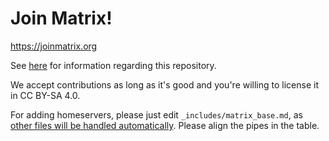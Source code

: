 # Join Matrix!

https://joinmatrix.org

See [here](https://joinmatrix.org/guide/qna/#about-this-guide) for information regarding this repository.

We accept contributions as long as it's good and you're willing to license it in CC BY-SA 4.0.

For adding homeservers, please just edit `_includes/matrix_base.md`, as [other files will be handled automatically](https://github.com/austinhuang0131/joinmatrix/blob/main/test.sh). Please align the pipes in the table.
